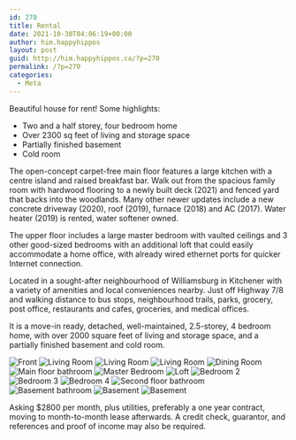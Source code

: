 ```yaml
---
id: 270
title: Rental
date: 2021-10-30T04:06:19+00:00
author: him.happyhippos
layout: post
guid: http://him.happyhippos.ca/?p=270
permalink: /?p=270
categories:
  - Meta
---
```

Beautiful house for rent!
Some highlights:
* Two and a half storey, four bedroom home
* Over 2300 sq feet of living and storage space
* Partially finished basement
* Cold room

The open-concept carpet-free main floor features a large kitchen with a centre island and raised breakfast bar. Walk out from the spacious family room with hardwood flooring to a newly built deck (2021) and fenced yard that backs into the woodlands. Many other newer updates include a new concrete driveway (2020), roof (2019), furnace (2018) and AC (2017).  Water heater (2019) is rented, water softener owned.

The upper floor includes a large master bedroom with vaulted ceilings and 3 other good-sized bedrooms with an additional loft that could easily accommodate a home office, with already wired ethernet ports for quicker Internet connection.

Located in a sought-after neighbourhood of Williamsburg in Kitchener with a variety of amenities and local conveniences nearby. Just off Highway 7/8 and walking distance to bus stops, neighbourhood trails, parks, grocery, post office, restaurants and cafes, groceries, and
medical offices.

It is a move-in ready, detached, well-maintained, 2.5-storey, 4 bedroom home, with over 2000 square feet of living and storage space, and a partially finished basement and cold room. 

![Front](/rental/front.png)
![Living Room](/rental/living1.jpg)
![Living Room](/rental/living2.jpg)
![Living Room](/rental/living3.jpg)
![Dining Room](/rental/dining.jpg)
![Main floor bathroom](/rental/bathroom_main.jpg)
![Master Bedroom](/rental/master.jpg)
![Loft](/rental/loft.jpg)
![Bedroom 2](/rental/bedroom1.jpg)
![Bedroom 3](/rental/bedroom2.jpg)
![Bedroom 4](/rental/bedroom3.jpg)
![Second floor bathroom](/rental/bathroom.jpg)
![Basement bathroom](/rental/basement_bath.jpg)
![Basement](/rental/basement.jpg)
![Basement](/rental/basement2.jpg)

Asking $2800 per month, plus utilities, preferably a one year contract, moving to month-to-month lease afterwards. A credit check, guarantor, and references and proof of income may also be required.